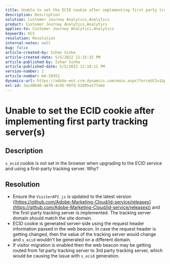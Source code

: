 ```yaml
---
title: Unable to set the ECID cookie after implementing first party tracking server(s)
description: Description
solution: Customer Journey Analytics,Analytics
product: Customer Journey Analytics,Analytics
applies-to: Customer Journey Analytics,Analytics
keywords: KCS
resolution: Resolution
internal-notes: null
bug: false
article-created-by: Ishan Sinha
article-created-date: 5/5/2022 12:15:32 PM
article-published-by: Ishan Sinha
article-published-date: 5/5/2022 12:18:11 PM
version-number: 1
article-number: KA-19352
dynamics-url: https://adobe-ent.crm.dynamics.com/main.aspx?forceUCI=1&pagetype=entityrecord&etn=knowledgearticle&id=6441c40a-6dcc-ec11-a7b5-6045bd00db25
exl-id: 3acd8646-a678-4c95-99fd-52895a177abe
---
```

# Unable to set the ECID cookie after implementing first party tracking server(s)

## Description

`s_ecid` cookie is not set in the browser when upgrading to the ECID service and using a first-party tracking server. Why?

## Resolution


- Ensure the `VisitorAPI.js` is updated to the latest version ([https://github.com/Adobe-Marketing-Cloud/id-service/releases](https://github.com/Adobe-Marketing-Cloud/id-service/releases)) and the first-party tracking server is implemented. The tracking server domain should match the site domain.
- ECID cookie is generated server-side using the request header information passed in the web beacon. In case the request header is getting changed, then the value of the tracking server would change and `s_ecid` wouldn't be generated on a different domain.
- If visitor migration is enabled then the web beacon may be getting routed from 1st party tracking server to 3rd party tracking server, which would be causing the issue with `s_ecid` generation.

